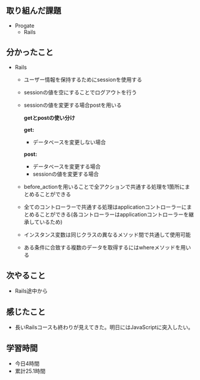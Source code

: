 ## 取り組んだ課題
- Progate
  - Rails
## 分かったこと
  - Rails
    - ユーザー情報を保持するためにsessionを使用する
    - sessionの値を空にすることでログアウトを行う
    - sessionの値を変更する場合postを用いる

      __getとpostの使い分け__

      __get:__
      - データベースを変更しない場合

      __post:__
      
      - データベースを変更する場合
      - sessionの値を変更する場合
    - before_actionを用いることで全アクションで共通する処理を1箇所にまとめることができる
    - 全てのコントローラーで共通する処理はapplicationコントローラーにまとめることができる(各コントローラーはapplicationコントローラーを継承しているため)
    - インスタンス変数は同じクラスの異なるメソッド間で共通して使用可能
    - ある条件に合致する複数のデータを取得するにはwhereメソッドを用いる

## 次やること
- Rails途中から
## 感じたこと
- 長いRailsコースも終わりが見えてきた。明日にはJavaScriptに突入したい。
## 学習時間
- 今日4時間
- 累計25.1時間